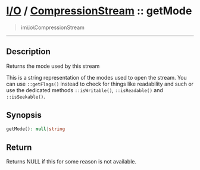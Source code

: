 # [I/O](io.md) / [CompressionStream](io-CompressionStream.md) :: getMode
 > im\io\CompressionStream
____

## Description
Returns the mode used by this stream

This is a string representation of the modes
used to open the stream. You can use `::getFlags()`
instead to check for things like readability and such or use the
dedicated methods `::isWritable()`, `::isReadable()` and `::isSeekable()`.

## Synopsis
```php
getMode(): null|string
```

## Return
Returns NULL if this for some reason is not available.

